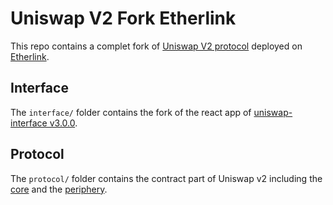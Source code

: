 # Uniswap V2 Fork Etherlink

This repo contains a complet fork of [Uniswap V2 protocol](https://docs.uniswap.org/contracts/v2/overview) deployed on [Etherlink](https://www.etherlink.com/).

## Interface

The `interface/` folder contains the fork of the react app of [uniswap-interface v3.0.0](https://github.com/Uniswap/interface/tree/v3.0.0).

## Protocol

The `protocol/` folder contains the contract part of Uniswap v2 including the [core](https://github.com/Uniswap/v2-core) and the [periphery](https://github.com/Uniswap/v2-periphery).
